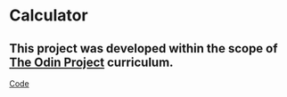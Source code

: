 # Calculator

## This project was developed within the scope of [The Odin Project](https://www.theodinproject.com) curriculum.

[Code](https://github.com/Kurt3z/calculator)
